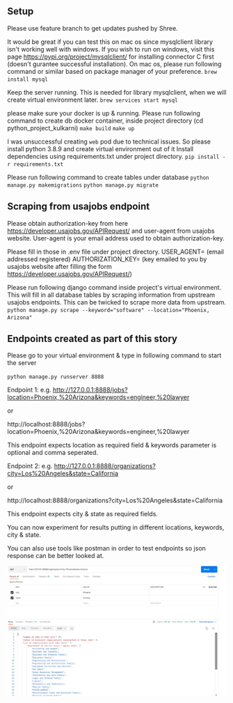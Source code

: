 ## Setup

Please use feature branch to get updates pushed by Shree.

It would be great if you can test this on mac os since mysqlclient 
library isn't working well with windows. If you wish to run on windows, 
visit this page https://pypi.org/project/mysqlclient/ for installing 
connector C first (doesn't gurantee successful installation). On mac os, 
please run following command or similar based on package manager of your 
preference.
`brew install mysql`

Keep the server running. This is needed for library mysqlclient, when we 
will create virtual environment later.
`brew services start mysql`

please make sure your docker is up & running. Please run following 
command to create db docker container, inside project directory 
(cd python_project_kulkarni)
`make build`
`make up`

I was unsuccessful creating `web` pod due to technical issues. So please
install python 3.8.9 and create virtual environment out of it 
Install dependencies using requirements.txt under project directory.
`pip install -r requirements.txt`


Please run following command to create tables under database
`python manage.py makemigrations`
`python manage.py migrate`


## Scraping from usajobs endpoint

Please obtain authorization-key from here 
https://developer.usajobs.gov/APIRequest/ and user-agent from usajobs 
website. User-agent is your email address used to obtain authorization-key.

Please fill in those in .env file under project directory.
USER_AGENT= (email addressed registered)
AUTHORIZATION_KEY= (key emailed to you by usajobs website after filling the 
form https://developer.usajobs.gov/APIRequest/)

Please run following django command inside project's virtual environment.
This will fill in all database tables by scraping information from upstream
usajobs endpoints. This can be twicked to scrape more data from upstream.
`python manage.py scrape --keyword="software" --location="Phoenix, Arizona"`


## Endpoints created as part of this story

Please go to your virtual environment & type in following command to 
start the server

`python manage.py runserver 8888` 


Endpoint 1:
e.g. http://127.0.0.1:8888/jobs?location=Phoenix,%20Arizona&keywords=engineer,%20lawyer

or

http://localhost:8888/jobs?location=Phoenix,%20Arizona&keywords=engineer,%20lawyer

This endpoint expects location as required field & keywords parameter is 
optional and comma seperated.

Endpoint 2:
e.g. http://127.0.0.1:8888/organizations?city=Los%20Angeles&state=California

or

http://localhost:8888/organizations?city=Los%20Angeles&state=California

This endpoint expects city & state as required fields.

You can now experiment for results putting in different locations, keywords, 
city & state.

You can also use tools like postman in order to test endpoints so json response
can be better looked at.

![img.png](img.png)

